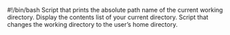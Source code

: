 #!/bin/bash
Script that prints the absolute path name of the current working directory.
Display the contents list of your current directory.
Script that changes the working directory to the user’s home directory.


